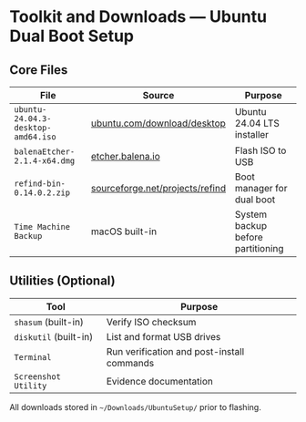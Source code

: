 # Toolkit and Downloads — Ubuntu Dual Boot Setup

## Core Files
| File | Source | Purpose |
|------|---------|----------|
| `ubuntu-24.04.3-desktop-amd64.iso` | [ubuntu.com/download/desktop](https://ubuntu.com/download/desktop) | Ubuntu 24.04 LTS installer |
| `balenaEtcher-2.1.4-x64.dmg` | [etcher.balena.io](https://etcher.balena.io) | Flash ISO to USB |
| `refind-bin-0.14.0.2.zip` | [sourceforge.net/projects/refind](https://sourceforge.net/projects/refind/) | Boot manager for dual boot |
| `Time Machine Backup` | macOS built-in | System backup before partitioning |

## Utilities (Optional)
| Tool | Purpose |
|------|----------|
| `shasum` (built-in) | Verify ISO checksum |
| `diskutil` (built-in) | List and format USB drives |
| `Terminal` | Run verification and post-install commands |
| `Screenshot Utility` | Evidence documentation |

All downloads stored in `~/Downloads/UbuntuSetup/` prior to flashing.
